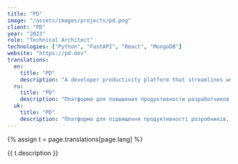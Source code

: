 ```yaml
---
title: "PD"
image: "/assets/images/projects/pd.png"
client: "PD"
year: "2023"
role: "Technical Architect"
technologies: ["Python", "FastAPI", "React", "MongoDB"]
website: "https://pd.dev"
translations:
  en:
    title: "PD"
    description: "A developer productivity platform that streamlines workflow automation and project management for software teams."
  ru:
    title: "PD"
    description: "Платформа для повышения продуктивности разработчиков, оптимизирующая автоматизацию рабочих процессов и управление проектами для команд разработки."
  uk:
    title: "PD"
    description: "Платформа для підвищення продуктивності розробників, що оптимізує автоматизацію робочих процесів та управління проектами для команд розробки."
---
```


{% assign t = page.translations[page.lang] %}

{{ t.description }} 